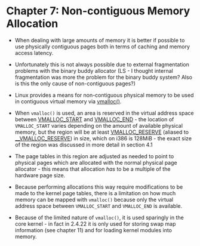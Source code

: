 # Chapter 7: Non-contiguous Memory Allocation

* When dealing with large amounts of memory it is better if possible to use
  physically contiguous pages both in terms of caching and memory access latency.

* Unfortunately this is not always possible due to external fragmentation
  problems with the binary buddy allocator (LS - I thought internal
  fragmentation was more the problem for the binary buddy system? Also is this
  the only cause of non-contiguous pages?)

* Linux provides a means for non-contiguous physical memory to be used in
  contiguous virtual memory via [vmalloc()][vmalloc].

* When `vmalloc()` is used, an area is reserved in the virtual address space
  between [VMALLOC_START][VMALLOC_START] and [VMALLOC_END][VMALLOC_END] - the
  location of `VMALLOC_START` varies depending on the amount of available
  physical memory, but the region will be at least
  [VMALLOC_RESERVE][VMALLOC_RESERVE] (aliased to
  [__VMALLOC_RESERVE][__VMALLOC_RESERVE]) in size, which on i386 is 128MiB - the
  exact size of the region was discussed in more detail in section 4.1

* The page tables in this region are adjusted as needed to point to physical
  pages which are allocated with the normal physical page allocator - this means
  that allocation _has_ to be a multiple of the hardware page size.

* Because performing allocations this way require modifications to be made to
  the kernel page tables, there is a limitation on how much memory can be mapped
  with `vmalloc()` because only the virtual address space between
  `VMALLOC_START` and `VMALLOC_END` is available.

* Because of the limited nature of `vmalloc()`, it is used sparingly in the core
  kernel - in fact in 2.4.22 it is only used for storing swap map information
  (see chapter 11) and for loading kernel modules into memory.

[vmalloc]:http://fxr.watson.org/fxr/source/include/linux/vmalloc.h?v=linux-2.4.22#L37
[VMALLOC_START]:http://fxr.watson.org/fxr/source/include/asm-i386/pgtable.h?v=linux-2.4.22#L161
[VMALLOC_END]:http://fxr.watson.org/fxr/source/include/asm-i386/pgtable.h?v=linux-2.4.22#L165
[VMALLOC_RESERVE]:http://fxr.watson.org/fxr/source/include/asm-i386/page.h?v=linux-2.4.22#L129
[__VMALLOC_RESERVE]:http://fxr.watson.org/fxr/source/include/asm-i386/page.h?v=linux-2.4.22#L87
